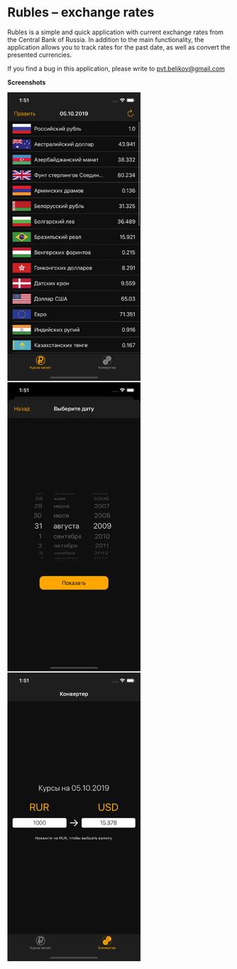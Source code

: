 # Rubles – exchange rates
Rubles is a simple and quick application with current exchange rates from the Central Bank of Russia. In addition to the main functionality, the application allows you to track rates for the past date, as well as convert the presented currencies.

If you find a bug in this application, please write to pvt.belikov@gmail.com

**Screenshots**

<img src="./assets/main.png" width="300" /> <img src="./assets/date.png" width="300" /> <img src="./assets/converter.png" width="300"/>

